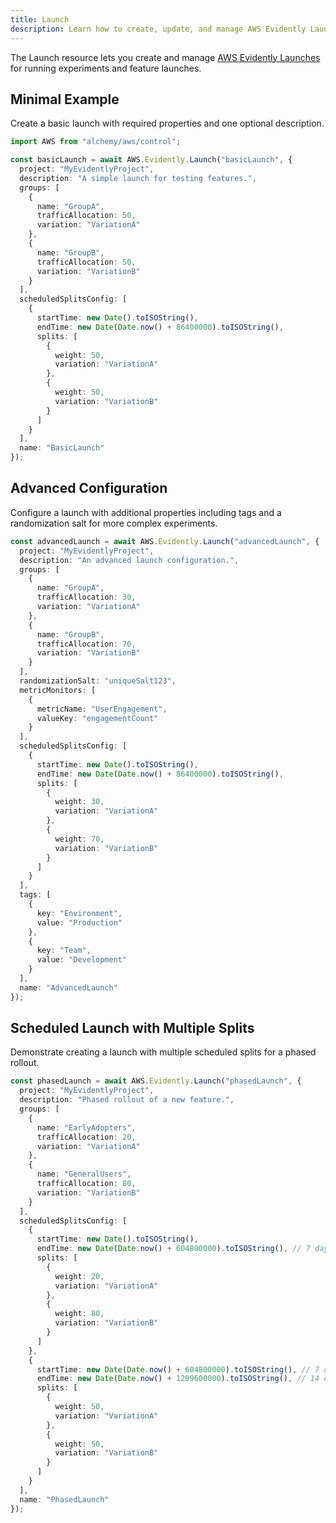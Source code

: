 ```yaml
---
title: Launch
description: Learn how to create, update, and manage AWS Evidently Launchs using Alchemy Cloud Control.
---
```


The Launch resource lets you create and manage [AWS Evidently Launches](https://docs.aws.amazon.com/evidently/latest/userguide/) for running experiments and feature launches.

## Minimal Example

Create a basic launch with required properties and one optional description.

```ts
import AWS from "alchemy/aws/control";

const basicLaunch = await AWS.Evidently.Launch("basicLaunch", {
  project: "MyEvidentlyProject",
  description: "A simple launch for testing features.",
  groups: [
    {
      name: "GroupA",
      trafficAllocation: 50,
      variation: "VariationA"
    },
    {
      name: "GroupB",
      trafficAllocation: 50,
      variation: "VariationB"
    }
  ],
  scheduledSplitsConfig: [
    {
      startTime: new Date().toISOString(),
      endTime: new Date(Date.now() + 86400000).toISOString(),
      splits: [
        {
          weight: 50,
          variation: "VariationA"
        },
        {
          weight: 50,
          variation: "VariationB"
        }
      ]
    }
  ],
  name: "BasicLaunch"
});
```

## Advanced Configuration

Configure a launch with additional properties including tags and a randomization salt for more complex experiments.

```ts
const advancedLaunch = await AWS.Evidently.Launch("advancedLaunch", {
  project: "MyEvidentlyProject",
  description: "An advanced launch configuration.",
  groups: [
    {
      name: "GroupA",
      trafficAllocation: 30,
      variation: "VariationA"
    },
    {
      name: "GroupB",
      trafficAllocation: 70,
      variation: "VariationB"
    }
  ],
  randomizationSalt: "uniqueSalt123",
  metricMonitors: [
    {
      metricName: "UserEngagement",
      valueKey: "engagementCount"
    }
  ],
  scheduledSplitsConfig: [
    {
      startTime: new Date().toISOString(),
      endTime: new Date(Date.now() + 86400000).toISOString(),
      splits: [
        {
          weight: 30,
          variation: "VariationA"
        },
        {
          weight: 70,
          variation: "VariationB"
        }
      ]
    }
  ],
  tags: [
    {
      key: "Environment",
      value: "Production"
    },
    {
      key: "Team",
      value: "Development"
    }
  ],
  name: "AdvancedLaunch"
});
```

## Scheduled Launch with Multiple Splits

Demonstrate creating a launch with multiple scheduled splits for a phased rollout.

```ts
const phasedLaunch = await AWS.Evidently.Launch("phasedLaunch", {
  project: "MyEvidentlyProject",
  description: "Phased rollout of a new feature.",
  groups: [
    {
      name: "EarlyAdopters",
      trafficAllocation: 20,
      variation: "VariationA"
    },
    {
      name: "GeneralUsers",
      trafficAllocation: 80,
      variation: "VariationB"
    }
  ],
  scheduledSplitsConfig: [
    {
      startTime: new Date().toISOString(),
      endTime: new Date(Date.now() + 604800000).toISOString(), // 7 days
      splits: [
        {
          weight: 20,
          variation: "VariationA"
        },
        {
          weight: 80,
          variation: "VariationB"
        }
      ]
    },
    {
      startTime: new Date(Date.now() + 604800000).toISOString(), // 7 days later
      endTime: new Date(Date.now() + 1209600000).toISOString(), // 14 days later
      splits: [
        {
          weight: 50,
          variation: "VariationA"
        },
        {
          weight: 50,
          variation: "VariationB"
        }
      ]
    }
  ],
  name: "PhasedLaunch"
});
```